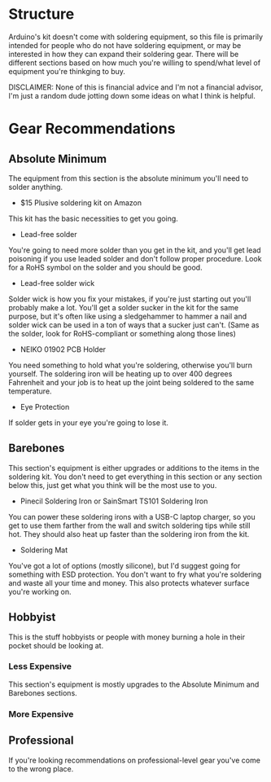 # Structure

Arduino's kit doesn't come with soldering equipment, so this file is primarily intended for people who do not have soldering equipment, or may be interested in how they can expand their soldering gear. There will be different sections based on how much you're willing to spend/what level of equipment you're thinkging to buy.

DISCLAIMER: None of this is financial advice and I'm not a financial advisor, I'm just a random dude jotting down some ideas on what I think is helpful.

# Gear Recommendations

## Absolute Minimum

The equipment from this section is the absolute minimum you'll need to solder anything.

- $15 Plusive soldering kit on Amazon

This kit has the basic necessities to get you going.

- Lead-free solder

You're going to need more solder than you get in the kit, and you'll get lead poisoning if you use leaded solder and don't follow proper procedure. Look for a RoHS symbol on the solder and you should be good.

- Lead-free solder wick

Solder wick is how you fix your mistakes, if you're just starting out you'll probably make a lot. You'll get a solder sucker in the kit for the same purpose, but it's often like using a sledgehammer to hammer a nail and solder wick can be used in a ton of ways that a sucker just can't. (Same as the solder, look for RoHS-compliant or something along those lines)

- NEIKO 01902 PCB Holder

You need something to hold what you're soldering, otherwise you'll burn yourself. The soldering iron will be heating up to over 400 degrees Fahrenheit and your job is to heat up the joint being soldered to the same temperature.

- Eye Protection

If solder gets in your eye you're going to lose it.

## Barebones

This section's equipment is either upgrades or additions to the items in the soldering kit. You don't need to get everything in this section or any section below this, just get what you think will be the most use to you.

- Pinecil Soldering Iron or SainSmart TS101 Soldering Iron

You can power these soldering irons with a USB-C laptop charger, so you get to use them farther from the wall and switch soldering tips while still hot. They should also heat up faster than the soldering iron from the kit.

- Soldering Mat

You've got a lot of options (mostly silicone), but I'd suggest going for something with ESD protection. You don't want to fry what you're soldering and waste all your time and money. This also protects whatever surface you're working on.



## Hobbyist

This is the stuff hobbyists or people with money burning a hole in their pocket should be looking at.

### Less Expensive

This section's equipment is mostly upgrades to the Absolute Minimum  and Barebones sections.


### More Expensive

## Professional

If you're looking recommendations on professional-level gear you've come to the wrong place.
